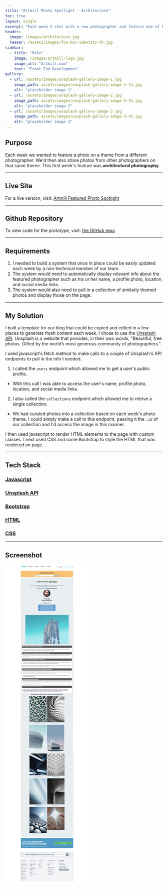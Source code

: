 ```yaml
---
title: "Artmill Photo Spotlight - Architecture"
toc: true
layout: single
excerpt: "Each week I chat with a new photographer and feature one of his or her photos. See how I used calls to the Unsplash API to populate a template with fresh content for each week's feature."
header:
  image: /images/architecture.jpg
  teaser: /assets/images/foo-bar-identity-th.jpg
sidebar:
  - title: "Role"
    image: /images/artmill-logo.jpg
    image_alt: "Artmill.com"
    text: "Front End Development"
gallery:
  - url: /assets/images/unsplash-gallery-image-1.jpg
    image_path: assets/images/unsplash-gallery-image-1-th.jpg
    alt: "placeholder image 1"
  - url: /assets/images/unsplash-gallery-image-2.jpg
    image_path: assets/images/unsplash-gallery-image-2-th.jpg
    alt: "placeholder image 2"
  - url: /assets/images/unsplash-gallery-image-3.jpg
    image_path: assets/images/unsplash-gallery-image-3-th.jpg
    alt: "placeholder image 3"
---
```


## Purpose

Each week we wanted to feature a photo on a theme from a different photographer. We'd then also share photos from other photographers on that same theme. This first week's feature was **architectural photography**.

---

## Live Site

For a live version, visit: [Artmill Featured Photo Spotlight](https://www.artmill.com/blog/photo-spotlight-architectural-photography/)

---

## Github Repository

To view code for the prototype, visit: [the GitHub repo](https://github.com/loudmouse/photo_spotlight)

---

## Requirements

1. I needed to build a system that once in place could be easily updated each week by a non-technical member of our team.
2. The system would need to automatically display relevant info about the featured photographer such as his or her name, a profile photo, location, and social media links.
3. The system would also need to pull in a collection of similarly themed photos and display those on the page.

---

## My Solution

I built a template for our blog that could be copied and edited in a few places to generate fresh content each week. I chose to use the [Unsplash API](https://unsplash.com/documentation). Unsplash is a website that provides, in their own words, "Beautiful, free photos. Gifted by the world’s most generous community of photographers.".

I used javascript's fetch method to make calls to a couple of Unsplash's API endpoints to pull in the info I needed.

1. I called the `users` endpoint which allowed me to get a user's public profile.
  - With this call I was able to access the user's name, profile photo, location, and social media links.

2. I also called the `collections` endpoint which allowed me to retrive a single collection.
  - We had curated photos into a collection based on each week's photo theme. I could simply make a call to this endpoint, passing it the `:id` of our collection and I'd access the image in this manner.

I then used javascript to render HTML elements to the page with custom classes. I next used CSS and some Bootstrap to style the HTML that was rendered on page.

---

## Tech Stack

### [Javascript](https://www.javascript.com/)
  <!-- The programming language used -->

### [Unsplash API](https://unsplash.com/documentation)
  <!-- The programming language used -->

### [Bootstrap](https://getbootstrap.com/)
  <!-- The framework used -->

### [HTML](https://www.w3.org/html/)
  <!-- The framework used -->


### [CSS](https://developer.mozilla.org/en-US/docs/Web/CSS)
  <!-- The framework used -->




---

## Screenshot

![Artmill Featured Photo Spotlight Layout](/images/artmill-featured-photo-spotlight-layout.png)
